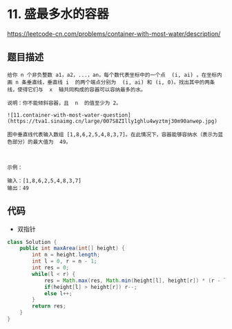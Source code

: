 # 11. 盛最多水的容器

https://leetcode-cn.com/problems/container-with-most-water/description/

## 题目描述

```
给你 n 个非负整数 a1，a2，...，an，每个数代表坐标中的一个点  (i, ai) 。在坐标内画 n 条垂直线，垂直线 i  的两个端点分别为  (i, ai) 和 (i, 0)。找出其中的两条线，使得它们与  x  轴共同构成的容器可以容纳最多的水。

说明：你不能倾斜容器，且  n  的值至少为 2。

![11.container-with-most-water-question](https://tva1.sinaimg.cn/large/007S8ZIlly1ghlu4wyztmj30m90anwep.jpg)

图中垂直线代表输入数组 [1,8,6,2,5,4,8,3,7]。在此情况下，容器能够容纳水（表示为蓝色部分）的最大值为  49。



示例：

输入：[1,8,6,2,5,4,8,3,7]
输出：49
```

## 代码

- 双指针

```java
class Solution {
    public int maxArea(int[] height) {
        int n = height.length;
        int l = 0, r = n - 1;
        int res = 0;
        while(l < r) {
            res = Math.max(res, Math.min(height[l], height[r]) * (r - l));
            if(height[l] > height[r]) r--;
            else l++;
        }
        return res;
    }
}
```


